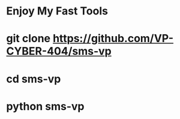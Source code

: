 # Enjoy My Fast Tools


#  git clone https://github.com/VP-CYBER-404/sms-vp


#  cd sms-vp

#  python sms-vp

